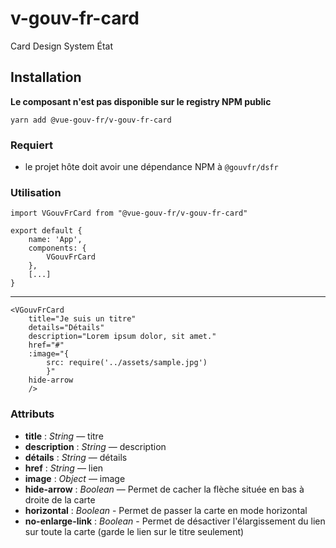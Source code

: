 # v-gouv-fr-card
Card Design System État

## Installation
**Le composant n'est pas disponible sur le registry NPM public**

`yarn add @vue-gouv-fr/v-gouv-fr-card`

### Requiert
- le projet hôte doit avoir une dépendance NPM à `@gouvfr/dsfr`

### Utilisation
    import VGouvFrCard from "@vue-gouv-fr/v-gouv-fr-card"

    export default {
        name: 'App',
        components: {
            VGouvFrCard
        },
        [...]
    }
---
    <VGouvFrCard 
        title="Je suis un titre"
        details="Détails"
        description="Lorem ipsum dolor, sit amet."
        href="#"
        :image="{
            src: require('../assets/sample.jpg')
            }"
        hide-arrow
        /> 

### Attributs 
- **title** : *String* — titre
- **description** : *String* — description
- **détails** : *String* — détails
- **href** : *String* — lien
- **image** : *Object* — image
- **hide-arrow** : *Boolean* — Permet de cacher la flèche située en bas à droite de la carte
- **horizontal** : *Boolean* - Permet de passer la carte en mode horizontal
- **no-enlarge-link** : *Boolean* - Permet de désactiver l'élargissement du lien sur toute la carte (garde le lien sur le titre seulement)

